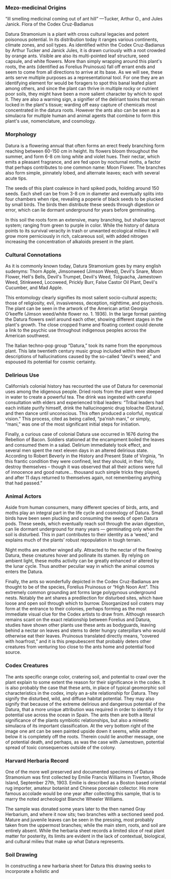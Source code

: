 <param ve-config
	   title="Datura Stramonium"
	   source-image="https://upload.wikimedia.org/wikipedia/commons/thumb/8/87/Datura_stramonium_2_%282005_07_07%29.jpg/800px-Datura_stramonium_2_%282005_07_07%29.jpg"
	   banner="https://upload.wikimedia.org/wikipedia/commons/thumb/8/87/Datura_stramonium_2_%282005_07_07%29.jpg/800px-Datura_stramonium_2_%282005_07_07%29.jpg"
	   eid="Q105076419"
	   about="Q8666090"
	   layout="vtl"
	   num-maps="13"
	   num-images="11"
	   num-specimens="0"
	   num-primary-sources="6"
	   author="Sam Naylor">

### Mezo-medicinal Origins
“ill smelling medicinal coming out of ant hill” 
—Tucker, Arthur O., and Jules Janick. Flora of the Codex Cruz-Badianus
<param ve-image
    title="Datura Stramonium in the Codex Cruz-Badianus"
    url="https://notevenpast.org/wp-content/uploads/2019/03/Fig_2_0.jpg"
    curtain="true"
    fit="contain"
        ref="1" >

Datura Stramonium is a plant with cross cultural legacies and potent poisonous potential. In its distribution today it ranges various continents, climate zones, and soil types. As identified within the Codex Cruz-Badianus by Arthur Tucker and Janick Jules, it is drawn curiously with a root crowded by orange ants. Visible are also its multi-pointed leaf structure, seed capsule, and white flowers. More than simply wrapping around this plant's roots, the ants (identified as Forelius Pruinosus) fall off errant ends and seem to come from all directions to arrive at its base. As we will see, these ants serve multiple purposes as a representational tool. For one they are an identifying element for would be foragers to spot this banal leafed plant among others, and since the plant can thrive in multiple rocky or nutrient poor soils, they might have been a more salient character by which to spot it. They are also a warning sign, a signifier of the deliriant toxins that remain locked in the plant's tissue; warding off easy capture of chemicals most concentrated in the datura roots. However the ants also can be seen as a simulacra for multiple human and animal agents that combine to form this plant's use, nomenclature, and cosmology. 
<param ve-image
    title="Datura Stramonium in the Codex Cruz-Badianus"
    url="https://upload.wikimedia.org/wikipedia/commons/1/13/Libellus_de_medicinalibus_Indorum_herbis_f._13v.jpg"
    curtain="true"
    fit="contain"
        ref="1" >

### Morphology
Datura is a flowering annual that often forms an erect freely branching form reaching between 60-150 cm in height. Its flowers bloom throughout the summer, and form 6-8 cm long white and violet hues. Their nectar, which emits a pleasant fragrance, and are fed upon by nocturnal moths, a factor that perhaps contributes to one common name: Moon Flower. The branches also form simple, pinnately lobed, and alternate leaves; each with several acute tips. 

<param ve-image title="Datura Flower" url="https://render.fineartamerica.com/images/rendered/default/poster/8/10/break/images/artworkimages/medium/3/datura-stramonium-illustration-1827-r1-botany.jpg">

The seeds of this plant coalesce in hard spiked pods, holding around 150 seeds. Each shell can be from 3-8 cm in diameter and eventually splits into four chambers when ripe, revealing a poperie of black seeds to be plucked by small birds. The birds then distribute these seeds through digestion or error, which can lie dormant underground for years before germinating. 

<param ve-image title="Fruits and seeds – MHNT" url="https://en.wikipedia.org/wiki/Datura_stramonium#/media/File:Datura_stramonium_MHNT.BOT.2004.0.263a.jpg
">

In this soil the roots form an extensive, many branching, but shallow taproot system; ranging from green to purple in color. While the history of datura points to its survival veracity in trash or unwanted ecological milieu it will grow more perniciously in rich, calcareous soil, with added nitrogen increasing the concentration of alkaloids present in the plant. 

<param ve-image title="Datura Plant" url="https://ia800501.us.archive.org/BookReader/BookReaderImages.php?id=mobot21753000002021&itemPath=%2F12%2Fitems%2Fmobot21753000002021&server=ia800501.us.archive.org&page=n215_w514">

### Cultural Connotations
As it is commonly known today, Datura Stramonium goes by many english sudenyms: Thorn Apple, Jimsonweed (Jimson Weed), Devil's Snare, Moon Flower, Hell's Bells, Devil's Trumpet, Devil's Weed, Tolguacha, Jamestown Weed, Stinkweed, Locoweed, Prickly Burr, False Castor Oil Plant, Devil's Cucumber, and Mad Apple. 

<param ve-image title="Witch Book" url="https://img.17qq.com/images/asuwurwqhqx.jpeg">

This entomology clearly signifies its most salient socio-cultural aspects; those of religiosity, evil, invasiveness, deception, nighttime, and psychosis. The plant can be seen in the artwork of the American artist Georgia O’keeffe (Jimson weed/white flower no. 1. 1936). In the large format painting the Datura flowers swirl around each other, showing different stages in the plant's growth. The close cropped frame and floating context could denote a link to the psychic use throughout indigenous peoples across the American southwest. 

<param ve-image title="Jimson Weed, 1936 by Georgia O'Keeffe" url="https://www.georgiaokeeffe.net/images/paintings/jimson-weed.jpg">

The Italian techno-pop group “Datura,” took its name from the eponymous plant. This late twentieth century music group included within their album descriptions of hallucinations caused by the so-called “devil's weed,” and espoused its potential for cosmic certainty. 

<param ve-image title="CD cover 1993, ZYX Music" url="https://doctorlib.info/herbal/encyclopedia-psychoactive-plants-ethnopharmacology/encyclopedia-psychoactive-plants-ethnopharmacology.files/image297.jpg">

### Delirious Use
California’s colonial history has recounted the use of Datura for ceremonial uses among the idigenous people. Dried roots from the plant were steeped in water to create a powerful tea. The drink was ingested with careful consultation with elders and experienced tribal leaders: “Tribal leaders had each initiate purify himself, drink the hallucinogenic drug toloache (Datura), and then dance until unconscious. This often produced a colorful, mystical vision.” This process, cited as being called, “pa’nish mani,” or simply, “mani,” was one of the most significant initial steps for initiation. 

<param ve-image title="Natives treating the sick, United States of America, engraving by Vernier from Etats-Unis d'Amerique, by Roux de Rochelle, L'Univers Pittoresque, published by Firmin Didot Freres, Paris, 1837." url="https://specials-images.forbesimg.com/imageserve/5fc3d8b2ac713407e188f27e/960x0.jpg?fit=scale">

Finally, a curious case of colonial Datura use occurred in 1676 during the Rebellion of Bacon. Soldiers stationed at the encampment boiled the leaves and consumed them in a salad. Delirium immediately took effect, and several men spent the next eleven days in an altered delirious state. According to Robert Beverly in the History and Present State of Virginia, “In this frantic condition they were confined, lest they should, in their folly, destroy themselves – though it was observed that all their actions were full of innocence and good nature... thousand such simple tricks they played, and after 11 days returned to themselves again, not remembering anything that had passed.”

<param ve-image title="Captain John Smith- Founder of Jamestown" url="https://rebeccadingle.files.wordpress.com/2017/08/smith.jpg?w=640">

### Animal Actors
Aside from human consumers, many different species of birds, ants, and moths play an integral part in the life cycle and cosmology of Datura. Small birds have been seen plucking and consuming the seeds of open Datura pods. These seeds, which eventually reach soil through the avian digestion, can lie dormant underground for many years — germinating only when the soil is disturbed. This in part contributes to their identity as a ‘weed,’ and explains much of the plants’ robust repopulation in tough terrain. 

<param ve-image title="Flower of Datura sanguinea visited by humming-bird Docirnastes ensiferus. (About 1/2 nat. size.)" url="https://theodora.com/encyclopedia/p2/encyclopedia/images/pollination_figure_7a.png">

Night moths are another winged ally. Attracted to the nectar of the flowing Datura, these creatures hover and pollinate its stamen. By relying on ambient light, these moths activity can be greatly enhanced or altered by the lunar cycle. Thus another peculiar way in which the animal cosmos enters the Datura. 

<param ve-image region="-147,-1,739,626" title="BY JUDITH BRONSTEIN, PHD,
PROFESSOR OF ECOLOGY AND EVOLUTIONARY BIOLOGY AT THE UNIVERSITY OF ARIZONA" url="https://images.squarespace-cdn.com/content/v1/5a107e5b8c56a8994f395098/1529448032575-5YB46PHXVQS8J1MHM7NM/ke17ZwdGBToddI8pDm48kIT0lMRItdDKQB53usPvd6BZw-zPPgdn4jUwVcJE1ZvWQUxwkmyExglNqGp0IvTJZamWLI2zvYWH8K3-s_4yszcp2ryTI0HqTOaaUohrI8PI1qfWwh-zQcTL7_vetI2LO0i13zT1ZDIkWTycQPFoa8EKMshLAGzx4R3EDFOm1kBS/DaturaMothFinalMoon.jpg?format=1000w">

Finally, the ants so wonderfully depicted in the Codex Cruz-Badianus are thought to be of the species, Forelius Pruinosus or “High Noon Ant”. This extremely common grounding ant forms large polygynous underground nests. Notably the ant shares a predilection for disturbed sites, which have loose and open soil through which to burrow. Disorganized soil craters may form at the entrance to their colonies, perhaps forming as the most immediate visual clue for the Codex artists to draw from. Although research remains scant on the exact relationship between Forelius and Datura, studies have shown other plants use these ants as bodyguards, leaving behind a nectar on leaves and stems to deter hungry caterpillars who would otherwise eat their leaves. Pruinosus translated directly means, “covered with hoarfrost,” and it is this prepubescent that probably deters other creatures from venturing too close to the ants home and potential food source. 

<param ve-image title="Profile view of ant Forelius pruinosus" url="https://antwiki.org/wiki/images/a/a5/Forelius_pruinosus_casent0005320_profile_1.jpg">

### Codex Creatures
The ants specific orange color, cratering soil, and potential to crawl over the plant explain to some extent the reason for their significance in the codex. It is also probably the case that these ants, in place of typical geomorphic soil characteristics in the codex, imply an a-site relationship for Datura. They signify the disturbed, wild, and diffuse habitat potential. They may also signify that because of the extreme delirious and dangerous potential of the Datura, that a more unique attribution was required in order to identify it for potential use across the ocean in Spain. The ants then are both a literal significance of the plants symbiotic relationships, but also a mimetic simulacra of its important classification. At the very bottom right of the image one ant can be seen painted upside down it seems, while another below it is completely off the roots. Therein could lie another message, one of potential death, and perhaps, as was the case with Jamestown, potential spread of toxic consequences outside of the colony. 

<param ve-image region="-147,-1,739,626" title="Roasted Coffee Beans" url="https://upload.wikimedia.org/wikipedia/commons/1/13/Libellus_de_medicinalibus_Indorum_herbis_f._13v.jpg">

### Harvard Herbaria Record
One of the more well preserved and documented specimens of Datura Stramonium was first collected by Emilie Francis Williams in Tiverton, Rhode Island, September 27th, 1903. Emilie is described as a Boston based oriental rug importer, amateur botanist and Chinese porcelain collector. His more famous accolade would be one year after collecting this sample, that is to marry the noted archeologist Blanche Wheeler Williams. 

<param ve-image title="Harvard Herbaria Sample, Datura: Solanaceae" url="https://bisque.cyverse.org/image_service/image/00-kGtA8oRwqEnMiWomz6jNh9?rotate=guess&resize=1250&format=jpeg,quality,100">

The sample was donated some years later to the then named Gray Herbarium, and where it now sits; two branches with a sectioned seed pod. Mature and juvenile leaves can be seen in the pressing, most probably taken from the uppermost branches; while the main stem, roots, and soil are entirely absent. While the herbaria sheet records a limited slice of real plant matter for posterity, its limits are evident in the lack of contextual, biological, and cultural milieu that make up what Datura represents.

<param ve-image title="Group after leaving Delphi, on the way up Parnassus. Blanche Wheeler Williams on left. Courtesy of the Smith College Archives." url="https://www.brown.edu/Research/Breaking_Ground/photos/BlancheWheelerWilliams/1149013977.jpg">

### Soil Drawing
In constructing a new harbaria sheet for Datura this drawing seeks to incorporate a holistic and 

<param ve-image title="Soil in the Herbarium" url="https://files.cargocollective.com/c824497/210330_Sheet.jpg">


